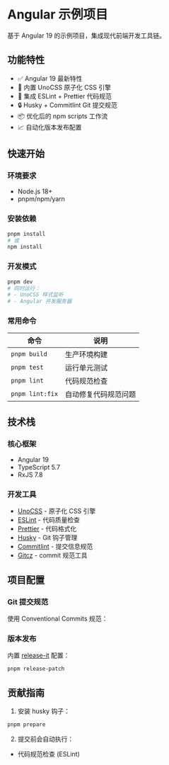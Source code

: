 # Angular 示例项目

基于 Angular 19 的示例项目，集成现代前端开发工具链。

## 功能特性

- ✅ Angular 19 最新特性
- 🚀 内置 UnoCSS 原子化 CSS 引擎
- 🔧 集成 ESLint + Prettier 代码规范
- 🔒 Husky + Commitlint Git 提交规范
- 📦 优化后的 npm scripts 工作流
- 📈 自动化版本发布配置

## 快速开始

### 环境要求

- Node.js 18+
- pnpm/npm/yarn

### 安装依赖

```bash
pnpm install
# 或
npm install
```

### 开发模式

```bash
pnpm dev
# 同时运行：
# - UnoCSS 样式监听
# - Angular 开发服务器
```

### 常用命令

| 命令            | 说明                 |
| --------------- | -------------------- |
| `pnpm build`    | 生产环境构建         |
| `pnpm test`     | 运行单元测试         |
| `pnpm lint`     | 代码规范检查         |
| `pnpm lint:fix` | 自动修复代码规范问题 |

## 技术栈

### 核心框架

- Angular 19
- TypeScript 5.7
- RxJS 7.8

### 开发工具

- [UnoCSS](https://unocss.dev/) - 原子化 CSS 引擎
- [ESLint](https://eslint.org/) - 代码质量检查
- [Prettier](https://prettier.io/) - 代码格式化
- [Husky](https://typicode.github.io/husky/) - Git 钩子管理
- [Commitlint](https://commitlint.js.org/) - 提交信息规范
- [Gitcz](https://github.com/streamich/git-cz) - commit 规范工具

## 项目配置

### Git 提交规范

使用 Conventional Commits 规范：

### 版本发布

内置 [release-it](https://github.com/release-it/release-it) 配置：

```bash
pnpm release-patch
```

## 贡献指南

1. 安装 husky 钩子：

```bash
pnpm prepare
```

2. 提交前会自动执行：

- 代码规范检查 (ESLint)
